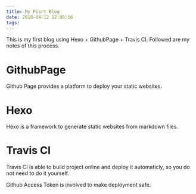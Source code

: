 ```yaml
---
title: My Fisrt Blog
date: 2018-04-12 12:06:16
tags:
---
```

This is my first blog using Hexo + GithubPage + Travis CI. Followed are my notes of this process.

# GithubPage

Github Page provides a platform to deploy your static websites.

# Hexo

Hexo is a framework to generate static websites from markdown files.

# Travis CI

Travis CI is able to build project online and deploy it automaticly, so you do not need to do it yourself.

Github Access Token is involved to make deployment safe.